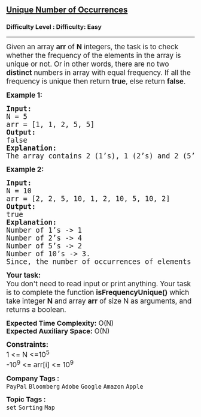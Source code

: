 <h2><a href="https://www.geeksforgeeks.org/problems/unique-frequencies-of-not/1?page=1&company=PayPal&sortBy=submissions">Unique Number of Occurrences</a></h2><h3>Difficulty Level : Difficulty: Easy</h3><hr><div class="problems_problem_content__Xm_eO"><p><span style="font-size: 14pt;">Given an array <strong>arr</strong> of <strong>N</strong> integers, the task is to check whether the frequency of the elements in the array is unique or not. Or in other words, there are no two <strong>distinct</strong> numbers in array with equal frequency. If all the frequency is unique then return <strong>true</strong>, else return <strong>false</strong>.</span></p>
<p><span style="font-size: 14pt;"><strong>Example 1:</strong></span></p>
<pre><span style="font-size: 14pt;"><strong>I</strong><strong>nput:</strong>
N = 5<br>arr = [1, 1, 2, 5, 5]
<strong>Output:</strong>
false
<strong>Explanation:<br></strong>The array contains 2 (1’s), 1 (2’s) and 2 (5’s), since the number of frequency of 1 and 5 are the same i.e. 2 times. Therefore, this array does not satisfy the condition.
</span></pre>
<p><span style="font-size: 14pt;"><strong>Example 2:</strong></span></p>
<pre><span style="font-size: 14pt;"><strong>Input:</strong>
N = 10<br>arr = [2, 2, 5, 10, 1, 2, 10, 5, 10, 2]
<strong>Output:</strong>
true
<strong>Explanation:</strong>
Number of 1’s -&gt; 1
Number of 2’s -&gt; 4
Number of 5’s -&gt; 2
Number of 10’s -&gt; 3.
Since, the number of occurrences of elements present in the array is unique. Therefore, this array satisfy the condition.</span></pre>
<p><span style="font-size: 14pt;"><strong>Your task:</strong><br>You don't need to read input or print anything. Your task is to complete the function <strong>isFrequencyUnique()</strong> which take integer <strong>N</strong> and array <strong>arr</strong> of size N as arguments, and returns a boolean.</span></p>
<p><span style="font-size: 14pt;"><strong style="font-size: 18px;">Expected Time Complexity:</strong><span style="font-size: 18px;">&nbsp;O(N)</span><br style="font-size: 18px;"><strong style="font-size: 18px;">Expected Auxiliary Space:</strong><span style="font-size: 18px;">&nbsp;O(N)</span></span></p>
<p><span style="font-size: 14pt;"><strong>Constraints:</strong><br>1 &lt;= N &lt;=10<sup>5</sup><br>-10<sup>9</sup> &lt;= arr[i] &lt;= 10<sup>9</sup></span></p></div><p><span style=font-size:18px><strong>Company Tags : </strong><br><code>PayPal</code>&nbsp;<code>Bloomberg</code>&nbsp;<code>Adobe</code>&nbsp;<code>Google</code>&nbsp;<code>Amazon</code>&nbsp;<code>Apple</code>&nbsp;<br><p><span style=font-size:18px><strong>Topic Tags : </strong><br><code>set</code>&nbsp;<code>Sorting</code>&nbsp;<code>Map</code>&nbsp;